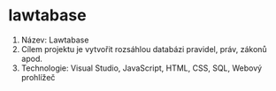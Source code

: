 # lawtabase
1. Název: Lawtabase
2. Cílem projektu je vytvořit rozsáhlou databázi pravidel, práv, zákonů apod. 
3. Technologie: Visual Studio, JavaScript, HTML, CSS, SQL, Webový prohlížeč
